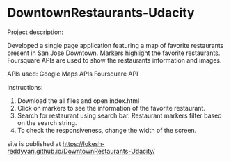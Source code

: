 # DowntownRestaurants-Udacity

Project description:

Developed a single page application featuring a map of favorite restaurants present in San Jose Downtown. Markers highlight the favorite restaurants. Foursquare APIs are used to show the restaurants information and images.

APIs used:
Google Maps APIs
Foursquare API

Instructions:

1. Download the all files and open index.html
2. Click on markers to see the information of the favorite restaurant.
3. Search for restaurant using search bar. Restaurant markers filter based on the search string.
4. To check the responsiveness, change the width of the screen.

site is published at https://lokesh-reddyvari.github.io/DowntownRestaurants-Udacity/
